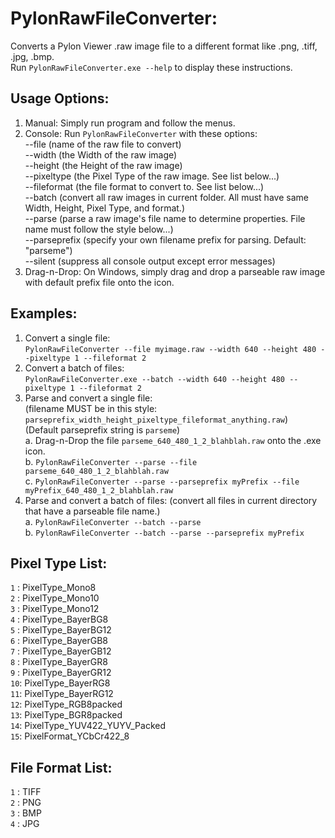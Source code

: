 # PylonRawFileConverter:
   Converts a Pylon Viewer .raw image file to a different format like .png, .tiff, .jpg, .bmp.  
   Run `PylonRawFileConverter.exe --help` to display these instructions.
	 
## Usage Options:
   1. Manual: Simply run program and follow the menus.  
   2. Console: Run `PylonRawFileConverter` with these options:  
       --file (name of the raw file to convert)  
       --width (the Width of the raw image)  
       --height (the Height of the raw image)  
       --pixeltype (the Pixel Type of the raw image. See list below...)  
       --fileformat (the file format to convert to. See list below...)  
       --batch (convert all raw images in current folder. All must have same Width, Height, Pixel Type, and format.)  
       --parse (parse a raw image's file name to determine properties. File name must follow the style below...)  
       --parseprefix (specify your own filename prefix for parsing. Default: "parseme")  
       --silent (suppress all console output except error messages)  
   3. Drag-n-Drop: On Windows, simply drag and drop a parseable raw image with default prefix file onto the icon.  
	 
## Examples:
   1. Convert a single file:  
       `PylonRawFileConverter --file myimage.raw --width 640 --height 480 --pixeltype 1 --fileformat 2`  
   2. Convert a batch of files:  
       `PylonRawFileConverter.exe --batch --width 640 --height 480 --pixeltype 1 --fileformat 2`  
   3. Parse and convert a single file:   
       (filename MUST be in this style: `parseprefix_width_height_pixeltype_fileformat_anything.raw`)  
       (Default parseprefix string is `parseme`)  
       a. Drag-n-Drop the file `parseme_640_480_1_2_blahblah.raw` onto the .exe icon.  
       b. `PylonRawFileConverter --parse --file parseme_640_480_1_2_blahblah.raw`  
       c. `PylonRawFileConverter --parse --parseprefix myPrefix --file myPrefix_640_480_1_2_blahblah.raw`  
   4. Parse and convert a batch of files: (convert all files in current directory that have a parseable file name.)    
       a. `PylonRawFileConverter --batch --parse`  
       b. `PylonRawFileConverter --batch --parse --parseprefix myPrefix`  
		 
## Pixel Type List:  
   `1` : PixelType_Mono8  
   `2` : PixelType_Mono10  
   `3` : PixelType_Mono12   
   `4` : PixelType_BayerBG8  
   `5` : PixelType_BayerBG12  
   `6` : PixelType_BayerGB8  
   `7` : PixelType_BayerGB12  
   `8` : PixelType_BayerGR8  
   `9` : PixelType_BayerGR12  
   `10`: PixelType_BayerRG8  
   `11`: PixelType_BayerRG12  
   `12`: PixelType_RGB8packed  
   `13`: PixelType_BGR8packed  
   `14`: PixelType_YUV422_YUYV_Packed  
   `15`: PixelFormat_YCbCr422_8  
	 
## File Format List: 
   `1` : TIFF  
   `2` : PNG  
   `3` : BMP  
   `4` : JPG  
